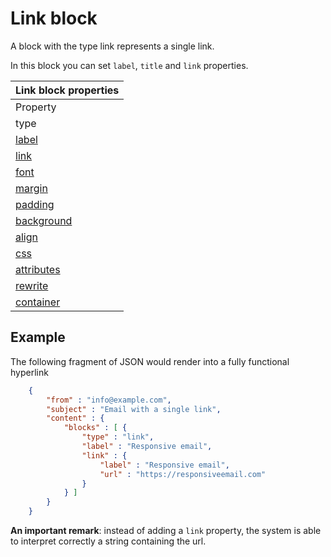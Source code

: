 Link block
==========

A block with the type link represents a single link. 

In this block you can set `label`, `title` and `link` properties. 

| Link block properties |
| --- |
| Property | Value | Desc. |
| type | "link" | Identifies the block as a link block |
| [label](/support/json/property-link-label) | _string_ | The link text of the link |
| [link](/support/json/property-link) | _object_ | Same as `url` except that the link property accepts another JSON block with extra options: `title`, `params`. |
| [font](/support/json/property-font) | _object_ | Font properties for the hyperlink |
| [margin](/support/json/property-margin) | _mixed_ | Whitespace around the block |
| [padding](/support/json/property-padding) | _mixed_ | Whitespace around the block, this whitespace will have a background |
| [background](/support/json/property-background) | _object_ | The background of the block. |
| [align](/support/json/property-align) | _string_ | The alignment of the link. |
| [css](/support/json/property-css) | _object_ | Add custom css to the link |
| [attributes](/support/json/property-attributes) | _object_ | Add custom HTML attributes to the link |
| [rewrite](/support/json/property-rewrite) | _object_ | Rewrite rules for the link |
| [container](/support/json/property-container) | _object_ | Get access to the table cell in which this block is wrapped |

## Example

The following fragment of JSON would render into a fully functional hyperlink


````json
    {
        "from" : "info@example.com",
        "subject" : "Email with a single link",
        "content" : {
            "blocks" : [ {
                "type" : "link",
                "label" : "Responsive email",
                "link" : {
                    "label" : "Responsive email",
                    "url" : "https://responsiveemail.com"
                }
            } ]
        }
    }
````


**An important remark**: instead of adding a `link` property, the system is
able to interpret correctly a string containing the url.
